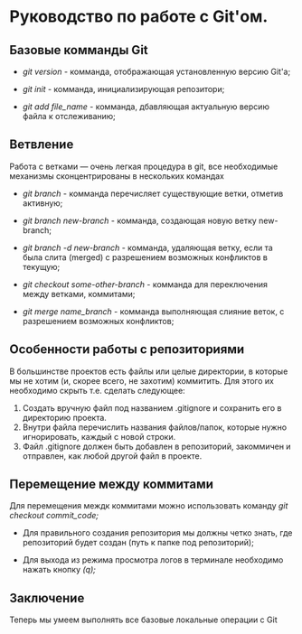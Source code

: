 # Руководство по работе с Git'ом. 

## Базовые комманды Git

* *git version* - комманда, отображающая установленную версию Git'a;

* *git init* - комманда, инициализирующая репозитори;

* *git add file_name* - комманда, дбавляющая актуальную версию файла к отслеживанию;

## Ветвление

Работа с ветками — очень легкая процедура в git, все необходимые механизмы сконцентрированы в нескольких командах

* *git branch* - комманда перечисляет существующие ветки, отметив активную;

* *git branch new-branch* - комманда, создающая новую ветку new-branch;

* *git branch -d new-branch* - комманда, удаляющая ветку, если та была слита (merged) с разрешением возможных конфликтов в текущую;

* *git checkout some-other-branch* - комманда для переключения между ветками, коммитами;

* *git merge name_branch* - комманда выполняющая слияние веток, с разрешением возможных конфликтов;

## Особенности работы с репозиториями

В большинстве проектов есть файлы или целые директории, в которые мы не хотим (и, скорее всего, не захотим) коммитить.
Для этого их необходимо скрыть т.е. сделать следующее:

1. Создать вручную файл под названием .gitignore и сохранить его в директорию проекта.
2. Внутри файла перечислить названия файлов/папок, которые нужно игнорировать, каждый с новой строки.
3. Файл .gitignore должен быть добавлен в репозиторий, закоммичен и отправлен, как любой другой файл в проекте.


## Перемещение между коммитами

Для перемещения междк коммитами можно использовать команду *git checkout commit_code;*  
* Для правильного создания репозитория мы должны четко знать, где репозиторий будет создан (путь к папке под репозиторий);

* Для выхода из режима просмотра логов в терминале необходимо нажать кнопку *(q);*

## Заключение

Теперь мы умеем выполнять все базовые локальные операции с Git